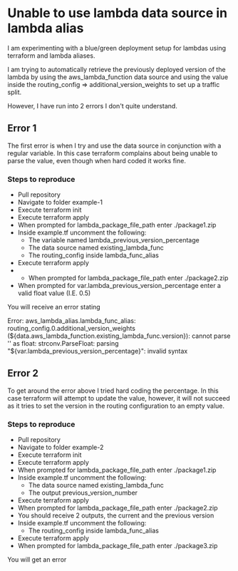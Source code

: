# Unable to use lambda data source in lambda alias

I am experimenting with a blue/green deployment setup for lambdas using terraform and lambda aliases.

I am trying to automatically retrieve the previously deployed version of the lambda by using the aws_lambda_function data source and using the value inside the routing_config => additional_version_weights to set up a traffic split.

However, I have run into 2 errors I don't quite understand.

## Error 1

The first error is when I try and use the data source in conjunction with a regular variable. In this case terraform complains about being unable to parse the value, even though when hard coded it works fine.

### Steps to reproduce

* Pull repository
* Navigate to folder example-1
* Execute terraform init
* Execute terraform apply
* When prompted for lambda_package_file_path enter ./package1.zip
* Inside example.tf uncomment the following:
  * The variable named lambda_previous_version_percentage
  * The data source named existing_lambda_func
  * The routing_config inside lambda_func_alias
* Execute terraform apply
* * When prompted for lambda_package_file_path enter ./package2.zip
* When prompted for var.lambda_previous_version_percentage enter a valid float value (I.E. 0.5)

You will receive an error stating

Error: aws_lambda_alias.lambda_func_alias: routing_config.0.additional_version_weights (${data.aws_lambda_function.existing_lambda_func.version}): cannot parse '' as float: strconv.ParseFloat: parsing "${var.lambda_previous_version_percentage}": invalid syntax

## Error 2

To get around the error above I tried hard coding the percentage. In this case terraform will attempt to update the value, however, it will not succeed as it tries to set the version in the routing configuration to an empty value.

### Steps to reproduce

* Pull repository
* Navigate to folder example-2
* Execute terraform init
* Execute terraform apply
* When prompted for lambda_package_file_path enter ./package1.zip
* Inside example.tf uncomment the following:
  * The data source named existing_lambda_func
  * The output previous_version_number
* Execute terraform apply
* When prompted for lambda_package_file_path enter ./package2.zip
* You should receive 2 outputs, the current and the previous version
* Inside example.tf uncomment the following:
  * The routing_config inside lambda_func_alias
* Execute terraform apply
* When prompted for lambda_package_file_path enter ./package3.zip

You will get an error






